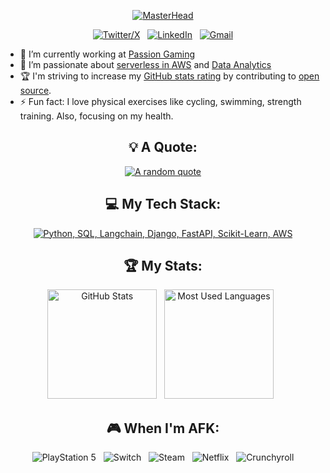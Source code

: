 <div align="center">
  
[![MasterHead](https://media4.giphy.com/media/v1.Y2lkPTc5MGI3NjExNXEwOXltMWV0NzgxcG45NXBpYXQzZ3E3NTBzdmdhc3g2MWMzcjllcyZlcD12MV9pbnRlcm5hbF9naWZfYnlfaWQmY3Q9Zw/3o7TKSx0g7RqRniGFG/giphy.gif)](https://github.com/anujhsrsaini/)

[![Twitter/X](https://skillicons.dev/icons?i=instagram)](https://www.instagram.com/data_buoy/?hl=en) &nbsp;
[![LinkedIn](https://skillicons.dev/icons?i=linkedin)](https://www.linkedin.com/in/anuj-saini-7230a0257/) &nbsp;
[![Gmail](https://skillicons.dev/icons?i=gmail)](mailto:anujharsaini@gmail.com?subject=Hello%20Anuj,%20From%20Github)

</div>

- 🔭 I’m currently working at [Passion Gaming](https://www.linkedin.com/company/p33r-finance/)
- 🌱 I’m passionate about [serverless in AWS](https://aws.amazon.com/serverless/) and [Data Analytics](https://careerfoundry.com/en/blog/data-analytics/what-is-data-analytics/)
- 🏆 I'm striving to increase my [GitHub stats rating](#🏆-my-stats) by contributing to [open source](https://opensource.com/resources/what-open-source).
- ⚡ Fun fact: I love physical exercises like cycling, swimming, strength training. Also, focusing on my health.


<div align="center">

## 💡 A Quote:

[![A random quote](https://quotes-github-readme.vercel.app/api?type=horizontal&theme=dark)](https://github.com/piyushsuthar/github-readme-quotes)

## 💻 My Tech Stack:

[![Python, SQL, Langchain, Django, FastAPI, Scikit-Learn, AWS](https://skillicons.dev/icons?i=python,sql,langchain,django,fastapi,scikitlearn,aws)](https://skillicons.dev)


## 🏆 My Stats:

<p>
    <img height=175 alt="GitHub Stats" src="https://github-readme-stats.vercel.app/api?username=anujhsrsaini&show_icons=true&count_private=true&theme=dark" />&nbsp;&nbsp;
    <img height=175 alt="Most Used Languages" src="https://github-readme-stats.vercel.app/api/top-langs/?username=anujhsrsaini&layout=compact&theme=dark" />&nbsp;&nbsp;
</p>


## 🎮 When I'm AFK:

![PlayStation 5](https://img.shields.io/badge/Playstation%205-003791?style=for-the-badge&logo=playstation-5&logoColor=white) &nbsp;
![Switch](https://img.shields.io/badge/Switch-E60012?style=for-the-badge&logo=nintendo-switch&logoColor=white) &nbsp;
![Steam](https://img.shields.io/badge/steam-%23000000.svg?style=for-the-badge&logo=steam&logoColor=white) &nbsp;
![Netflix](https://img.shields.io/badge/Netflix-E50914?style=for-the-badge&logo=netflix&logoColor=white) &nbsp;
![Crunchyroll](https://img.shields.io/badge/Crunchyroll-F47521?style=for-the-badge&logo=crunchyroll&logoColor=white)

</div>
